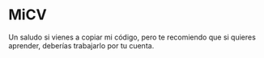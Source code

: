# MiCV
Un saludo si vienes a copiar mi código, pero te recomiendo que si quieres aprender, deberías trabajarlo por tu cuenta.
